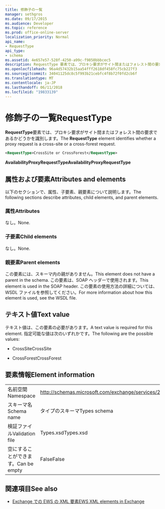 ```yaml
---
title: 修飾子の一覧
manager: sethgros
ms.date: 09/17/2015
ms.audience: Developer
ms.topic: reference
ms.prod: office-online-server
localization_priority: Normal
api_name:
- RequestType
api_type:
- schema
ms.assetid: 4e657e57-528f-4250-a99c-f9850bbbcec5
description: RequestType 要素では、プロキシ要求がサイト間またはフォレスト間の要求であるかどうかを識別します。
ms.openlocfilehash: 96a4d57432b15aa54fff2618df458fc75cb227f3
ms.sourcegitcommit: 34041125dc8c5f993b21cebfc4f8b72f0fd2cb6f
ms.translationtype: MT
ms.contentlocale: ja-JP
ms.lasthandoff: 06/11/2018
ms.locfileid: "19833139"
---
```

# <a name="requesttype"></a><span data-ttu-id="94ad8-103">修飾子の一覧</span><span class="sxs-lookup"><span data-stu-id="94ad8-103">RequestType</span></span>

<span data-ttu-id="94ad8-104">**RequestType**要素では、プロキシ要求がサイト間またはフォレスト間の要求であるかどうかを識別します。</span><span class="sxs-lookup"><span data-stu-id="94ad8-104">The **RequestType** element identifies whether a proxy request is a cross-site or a cross-forest request.</span></span> 
  
```xml
<RequestType>CrossSite or CrossForest</RequestType>
```

 <span data-ttu-id="94ad8-105">**AvailabilityProxyRequestType**</span><span class="sxs-lookup"><span data-stu-id="94ad8-105">**AvailabilityProxyRequestType**</span></span>
## <a name="attributes-and-elements"></a><span data-ttu-id="94ad8-106">属性および要素</span><span class="sxs-lookup"><span data-stu-id="94ad8-106">Attributes and elements</span></span>

<span data-ttu-id="94ad8-107">以下のセクションで、属性、子要素、親要素について説明します。</span><span class="sxs-lookup"><span data-stu-id="94ad8-107">The following sections describe attributes, child elements, and parent elements.</span></span>
  
### <a name="attributes"></a><span data-ttu-id="94ad8-108">属性</span><span class="sxs-lookup"><span data-stu-id="94ad8-108">Attributes</span></span>

<span data-ttu-id="94ad8-109">なし。</span><span class="sxs-lookup"><span data-stu-id="94ad8-109">None.</span></span>
  
### <a name="child-elements"></a><span data-ttu-id="94ad8-110">子要素</span><span class="sxs-lookup"><span data-stu-id="94ad8-110">Child elements</span></span>

<span data-ttu-id="94ad8-111">なし。</span><span class="sxs-lookup"><span data-stu-id="94ad8-111">None.</span></span>
  
### <a name="parent-elements"></a><span data-ttu-id="94ad8-112">親要素</span><span class="sxs-lookup"><span data-stu-id="94ad8-112">Parent elements</span></span>

<span data-ttu-id="94ad8-113">この要素には、スキーマ内の親がありません。</span><span class="sxs-lookup"><span data-stu-id="94ad8-113">This element does not have a parent in the schema.</span></span> <span data-ttu-id="94ad8-114">この要素は、SOAP ヘッダーで使用されます。</span><span class="sxs-lookup"><span data-stu-id="94ad8-114">This element is used in the SOAP header.</span></span> <span data-ttu-id="94ad8-115">この要素の使用方法の詳細については、WSDL ファイルを参照してください。</span><span class="sxs-lookup"><span data-stu-id="94ad8-115">For more information about how this element is used, see the WSDL file.</span></span>
  
## <a name="text-value"></a><span data-ttu-id="94ad8-116">テキスト値</span><span class="sxs-lookup"><span data-stu-id="94ad8-116">Text value</span></span>

<span data-ttu-id="94ad8-117">テキスト値は、この要素の必要があります。</span><span class="sxs-lookup"><span data-stu-id="94ad8-117">A text value is required for this element.</span></span> <span data-ttu-id="94ad8-118">指定可能な値は次のいずれかです。</span><span class="sxs-lookup"><span data-stu-id="94ad8-118">The following are the possible values:</span></span>
  
- <span data-ttu-id="94ad8-119">CrossSite</span><span class="sxs-lookup"><span data-stu-id="94ad8-119">CrossSite</span></span>
    
- <span data-ttu-id="94ad8-120">CrossForest</span><span class="sxs-lookup"><span data-stu-id="94ad8-120">CrossForest</span></span>
    
## <a name="element-information"></a><span data-ttu-id="94ad8-121">要素情報</span><span class="sxs-lookup"><span data-stu-id="94ad8-121">Element information</span></span>

|||
|:-----|:-----|
|<span data-ttu-id="94ad8-122">名前空間</span><span class="sxs-lookup"><span data-stu-id="94ad8-122">Namespace</span></span>  <br/> |http://schemas.microsoft.com/exchange/services/2006/types  <br/> |
|<span data-ttu-id="94ad8-123">スキーマ名</span><span class="sxs-lookup"><span data-stu-id="94ad8-123">Schema name</span></span>  <br/> |<span data-ttu-id="94ad8-124">タイプのスキーマ</span><span class="sxs-lookup"><span data-stu-id="94ad8-124">Types schema</span></span>  <br/> |
|<span data-ttu-id="94ad8-125">検証ファイル</span><span class="sxs-lookup"><span data-stu-id="94ad8-125">Validation file</span></span>  <br/> |<span data-ttu-id="94ad8-126">Types.xsd</span><span class="sxs-lookup"><span data-stu-id="94ad8-126">Types.xsd</span></span>  <br/> |
|<span data-ttu-id="94ad8-127">空にすることができます。</span><span class="sxs-lookup"><span data-stu-id="94ad8-127">Can be empty</span></span>  <br/> |<span data-ttu-id="94ad8-128">False</span><span class="sxs-lookup"><span data-stu-id="94ad8-128">False</span></span>  <br/> |
   
## <a name="see-also"></a><span data-ttu-id="94ad8-129">関連項目</span><span class="sxs-lookup"><span data-stu-id="94ad8-129">See also</span></span>



- [<span data-ttu-id="94ad8-130">Exchange での EWS の XML 要素</span><span class="sxs-lookup"><span data-stu-id="94ad8-130">EWS XML elements in Exchange</span></span>](ews-xml-elements-in-exchange.md)

